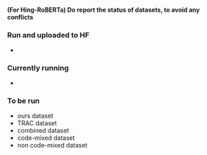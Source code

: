 #### (For Hing-RoBERTa) Do report the status of datasets, to avoid any conflicts ####

### Run and uploaded to HF ###
* 
### Currently running ###
* 
### To be run ###
* ours dataset
* TRAC dataset
* combined dataset
* code-mixed dataset
* non code-mixed dataset


